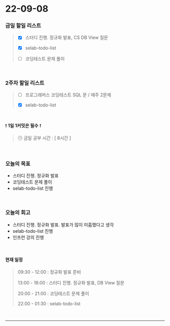# 22-09-08
 ### 금일 할일 리스트
> - [x]  스터디 진행. 정규화 발표, CS DB View 질문
>
> - [x]  selab-todo-list
>
> - [ ]  코딩테스트 문제 풀이

<br/>

### 2주차 할일 리스트  

> - [ ]  프로그래머스 코딩테스트 SQL 문 / 매주 2문제  
>
> - [x]  selab-todo-list

<br/>

❗ **1일 1커밋은 필수** ❗
> 🕒 금일 공부 시간 :  [ 8시간 ]    
  
<br/>

### 오늘의 목표
- 스터디 진행. 정규화 발표
- 코딩테스트 문제 풀이
- selab-todo-list 진행

<br>

### 오늘의 회고
- 스터디 진행. 정규화 발표. 발표가 많이 미흡했다고 생각
- selab-todo-list 진행
- 인프런 강의 진행

<br>

#### 현재 일정  
> 09:30 - 12:00 : 정규화 발표 준비
>
> 13:00 - 18:00 : 스터디 진행. 정규화 발표, DB View 질문
>
> 20:00 - 21:00 : 코딩테스트 문제 풀이
>
> 22:00 - 01:30 : selab-todo-list

<br/>

------------  